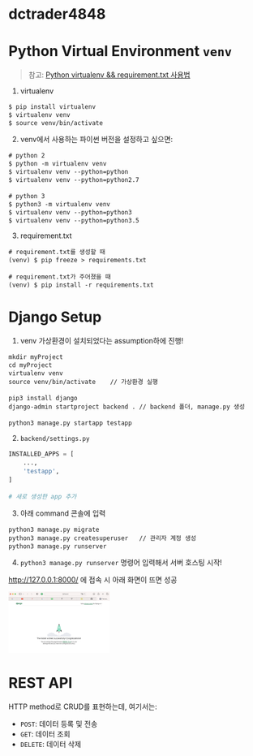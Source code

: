 # dctrader4848

# Python Virtual Environment `venv`

> 참고: [Python virtualenv && requirement.txt 사용법](https://blog.ugonfor.kr/138)

1. virtualenv

```shell
$ pip install virtualenv
$ virtualenv venv
$ source venv/bin/activate
```

2. venv에서 사용하는 파이썬 버전을 설정하고 싶으면:

```shell
# python 2
$ python -m virtualenv venv
$ virtualenv venv --python=python
$ virtualenv venv --python=python2.7

# python 3
$ python3 -m virtualenv venv
$ virtualenv venv --python=python3
$ virtualenv venv --python=python3.5
```

3. requirement.txt

```shell
# requirement.txt를 생성할 때
(venv) $ pip freeze > requirements.txt

# requirement.txt가 주어졌을 때
(venv) $ pip install -r requirements.txt
```

# Django Setup

1. venv 가상환경이 설치되었다는 assumption하에 진행!

```shell
mkdir myProject
cd myProject
virtualenv venv
source venv/bin/activate	// 가상환경 실행

pip3 install django
django-admin startproject backend .	// backend 폴더, manage.py 생성

python3 manage.py startapp testapp
```

2. `backend/settings.py`

```python
INSTALLED_APPS = [
    ...,
    'testapp',
]

# 새로 생성한 app 추가
```

3. 아래 command 콘솔에 입력

```shell
python3 manage.py migrate
python3 manage.py createsuperuser	// 관리자 계정 생성
python3 manage.py runserver
```

4. `python3 manage.py runserver` 명령어 입력해서 서버 호스팅 시작!

http://127.0.0.1:8000/ 에 접속 시 아래 화면이 뜨면 성공

<img src="/backend/asset/image/server-initial-launch.png" alt="isolated" width="200"/>

# REST API

HTTP method로 CRUD를 표현하는데, 여기서는:

- `POST`: 데이터 등록 및 전송
- `GET`: 데이터 조회
- `DELETE`: 데이터 삭제
